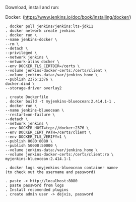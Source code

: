 
Download, install and run:

Docker: (https://www.jenkins.io/doc/book/installing/docker/)

	. docker pull jenkins/jenkins:lts-jdk11
	. docker network create jenkins
	. docker run \
    --name jenkins-docker \
    --rm \
    --detach \
    --privileged \
    --network jenkins \
    --network-alias docker \
    --env DOCKER_TLS_CERTDIR=/certs \
    --volume jenkins-docker-certs:/certs/client \
    --volume jenkins-data:/var/jenkins_home \
    --publish 2376:2376 \
    docker:dind \
    --storage-driver overlay2
  		
  	. create Dockerfile	
  	. docker build -t myjenkins-blueocean:2.414.1-1 .
  	. docker run \
    --name jenkins-blueocean \
    --restart=on-failure \
    --detach \
    --network jenkins \
    --env DOCKER_HOST=tcp://docker:2376 \
    --env DOCKER_CERT_PATH=/certs/client \
    --env DOCKER_TLS_VERIFY=1 \
    --publish 8080:8080 \
    --publish 50000:50000 \
    --volume jenkins-data:/var/jenkins_home \
    --volume jenkins-docker-certs:/certs/client:ro \
    myjenkins-blueocean:2.414.1-1
  
  	. docker logs <myjenkins-blueocean container name>
  	(to check out the username and password)
  	
  	. paste -> http://localhost:8080
  	. paste password from logs
  	. Install recomended plugins
  	. create admin user -> dejvis, password

